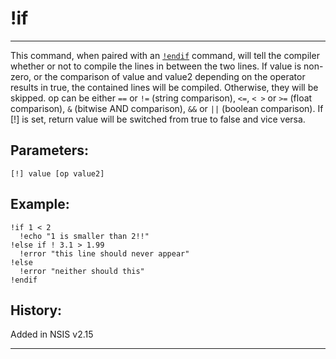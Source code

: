# !if

---

This command, when paired with an [`!endif`][1] command, will tell the compiler whether or not to compile the lines in between the two lines. If value is non-zero, or the comparison of value and value2 depending on the operator results in true, the contained lines will be compiled. Otherwise, they will be skipped. op can be either `==` or `!=` (string comparison), `<=`, `< >` or `>=` (float comparison), `&` (bitwise AND comparison), `&&` or `||` (boolean comparison). If [!] is set, return value will be switched from true to false and vice versa.

## Parameters:

    [!] value [op value2]

## Example:

	!if 1 < 2
	  !echo "1 is smaller than 2!!"
	!else if ! 3.1 > 1.99
	  !error "this line should never appear"
	!else
	  !error "neither should this"
	!endif

## History:

Added in NSIS v2.15

---

[1]: !endif.md